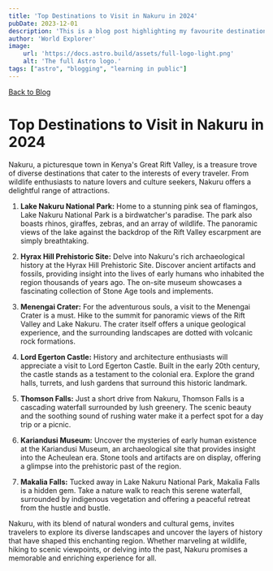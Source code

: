 ```yaml
---
title: 'Top Destinations to Visit in Nakuru in 2024'
pubDate: 2023-12-01
description: 'This is a blog post highlighting my favourite destinations in Nakuru, Kenya.'
author: 'World Explorer'
image:
    url: 'https://docs.astro.build/assets/full-logo-light.png'
    alt: 'The full Astro logo.'
tags: ["astro", "blogging", "learning in public"]
---
```

[Back to Blog](/../blog)
# Top Destinations to Visit in Nakuru in 2024
Nakuru, a picturesque town in Kenya's Great Rift Valley, is a treasure trove of diverse destinations that cater to the interests of every traveler. From wildlife enthusiasts to nature lovers and culture seekers, Nakuru offers a delightful range of attractions.

1. **Lake Nakuru National Park:**
   Home to a stunning pink sea of flamingos, Lake Nakuru National Park is a birdwatcher's paradise. The park also boasts rhinos, giraffes, zebras, and an array of wildlife. The panoramic views of the lake against the backdrop of the Rift Valley escarpment are simply breathtaking.

2. **Hyrax Hill Prehistoric Site:**
   Delve into Nakuru's rich archaeological history at the Hyrax Hill Prehistoric Site. Discover ancient artifacts and fossils, providing insight into the lives of early humans who inhabited the region thousands of years ago. The on-site museum showcases a fascinating collection of Stone Age tools and implements.

3. **Menengai Crater:**
   For the adventurous souls, a visit to the Menengai Crater is a must. Hike to the summit for panoramic views of the Rift Valley and Lake Nakuru. The crater itself offers a unique geological experience, and the surrounding landscapes are dotted with volcanic rock formations.

4. **Lord Egerton Castle:**
   History and architecture enthusiasts will appreciate a visit to Lord Egerton Castle. Built in the early 20th century, the castle stands as a testament to the colonial era. Explore the grand halls, turrets, and lush gardens that surround this historic landmark.

5. **Thomson Falls:**
   Just a short drive from Nakuru, Thomson Falls is a cascading waterfall surrounded by lush greenery. The scenic beauty and the soothing sound of rushing water make it a perfect spot for a day trip or a picnic.

6. **Kariandusi Museum:**
   Uncover the mysteries of early human existence at the Kariandusi Museum, an archaeological site that provides insight into the Acheulean era. Stone tools and artifacts are on display, offering a glimpse into the prehistoric past of the region.

7. **Makalia Falls:**
   Tucked away in Lake Nakuru National Park, Makalia Falls is a hidden gem. Take a nature walk to reach this serene waterfall, surrounded by indigenous vegetation and offering a peaceful retreat from the hustle and bustle.

Nakuru, with its blend of natural wonders and cultural gems, invites travelers to explore its diverse landscapes and uncover the layers of history that have shaped this enchanting region. Whether marveling at wildlife, hiking to scenic viewpoints, or delving into the past, Nakuru promises a memorable and enriching experience for all.